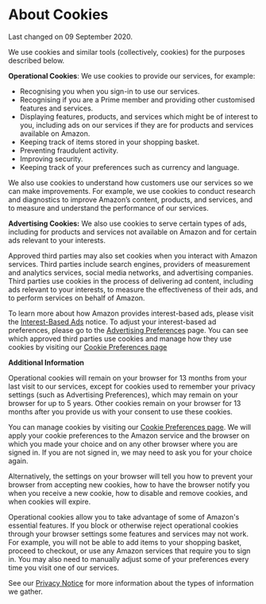 About Cookies
=============

Last changed on 09 September 2020.

We use cookies and similar tools (collectively, cookies) for the purposes described below.

**Operational Cookies**: We use cookies to provide our services, for example:

* Recognising you when you sign-in to use our services.
* Recognising if you are a Prime member and providing other customised features and services.
* Displaying features, products, and services which might be of interest to you, including ads on our services if they are for products and services available on Amazon.
* Keeping track of items stored in your shopping basket.
* Preventing fraudulent activity.
* Improving security.
* Keeping track of your preferences such as currency and language.

We also use cookies to understand how customers use our services so we can make improvements. For example, we use cookies to conduct research and diagnostics to improve Amazon’s content, products, and services, and to measure and understand the performance of our services.

**Advertising Cookies:** We also use cookies to serve certain types of ads, including for products and services not available on Amazon and for certain ads relevant to your interests.

Approved third parties may also set cookies when you interact with Amazon services. Third parties include search engines, providers of measurement and analytics services, social media networks, and advertising companies. Third parties use cookies in the process of delivering ad content, including ads relevant to your interests, to measure the effectiveness of their ads, and to perform services on behalf of Amazon.

To learn more about how Amazon provides interest-based ads, please visit the [Interest-Based Ads](https://www.amazon.co.uk/gp/help/customer/display.html?nodeId=G64JFZVFDY66XG9K) notice. To adjust your interest-based ad preferences, please go to the [Advertising Preferences](https://www.amazon.co.uk/adprefs) page. You can see which approved third parties use cookies and manage how they use cookies by visiting our [Cookie Preferences page](https://www.amazon.co.uk/cookieprefs)

**Additional Information**

Operational cookies will remain on your browser for 13 months from your last visit to our services, except for cookies used to remember your privacy settings (such as Advertising Preferences), which may remain on your browser for up to 5 years. Other cookies remain on your browser for 13 months after you provide us with your consent to use these cookies.

You can manage cookies by visiting our [Cookie Preferences page](https://www.amazon.co.uk/cookieprefs). We will apply your cookie preferences to the Amazon service and the browser on which you made your choice and on any other browser where you are signed in. If you are not signed in, we may need to ask you for your choice again.

Alternatively, the settings on your browser will tell you how to prevent your browser from accepting new cookies, how to have the browser notify you when you receive a new cookie, how to disable and remove cookies, and when cookies will expire.

Operational cookies allow you to take advantage of some of Amazon's essential features. If you block or otherwise reject operational cookies through your browser settings some features and services may not work. For example, you will not be able to add items to your shopping basket, proceed to checkout, or use any Amazon services that require you to sign in. You may also need to manually adjust some of your preferences every time you visit one of our services.

See our [Privacy Notice](https://www.amazon.co.uk/gp/help/customer/display.html/?nodeId=GX7NJQ4ZB8MHFRNJ) for more information about the types of information we gather.